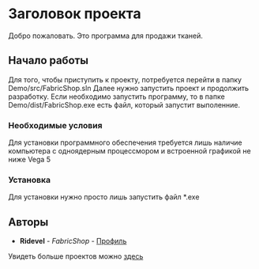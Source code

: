 # Заголовок проекта

Добро пожаловать. Это программа для продажи тканей.

## Начало работы

Для того, чтобы приступить к проекту, потребуется перейти в папку Demo/src/FabricShop.sln
Далее нужно запустить проект и продолжить разработку.
Если необходимо запустить программу, то в папке Demo/dist/FabricShop.exe есть файл, который запустит выполенние.

### Необходимые условия

Для установки программного обеспечения требуется лишь наличие компьютера с одноядерным процессмором и встроенной графикой не ниже Vega 5

### Установка
Для установки нужно просто лишь запустить файл *.exe

## Авторы

* **Ridevel** - *FabricShop* - [Профиль](https://github.com/ridevel)

Увидеть больше проектов можно [здесь](https://github.com/ridevel/ridevel.github.io)
